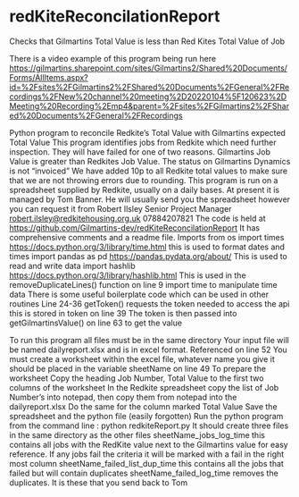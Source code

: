 # redKiteReconcilationReport
Checks that Gilmartins Total Value is less than Red Kites Total Value of Job


There is a video example of this program being run here https://gilmartins.sharepoint.com/sites/Gilmartins2/Shared%20Documents/Forms/AllItems.aspx?id=%2Fsites%2FGilmartins2%2FShared%20Documents%2FGeneral%2FRecordings%2FNew%20channel%20meeting%2D20220104%5F120623%2DMeeting%20Recording%2Emp4&parent=%2Fsites%2FGilmartins2%2FShared%20Documents%2FGeneral%2FRecordings

Python program to reconcile Redkite’s Total Value with Gilmartins expected Total Value
This program identifies jobs from Redkite which need further inspection. 
They will have failed for one of two reasons. 
Gilmartins Job Value is greater than Redkites Job Value.
The status on Gilmartins Dynamics is not “invoiced”
We have added 10p to all Redkite total values to make sure that we are not throwing errors due to rounding.
This program is run on a spreadsheet supplied by Redkite, usually on a daily bases. At present it is managed by Tom Banner. He will usually send you the spreadsheet however you can request it from 
Robert Ilsley
Senior Project Manager
robert.ilsley@redkitehousing.org.uk 
07884207821
The code is held at https://github.com/Gilmartins-dev/redKiteReconcilationReport
It has comprehensive comments and a readme file.
Imports 
from os import times https://docs.python.org/3/library/time.html
this is used to format dates and times
import pandas as pd https://pandas.pydata.org/about/
This is used to read and write data
import hashlib https://docs.python.org/3/library/hashlib.html
This is used in the removeDuplicateLines() function on line 9
import time to manipulate time data
There is some useful boilerplate code which can be used in other routines
Line 24-36  getToken() requests the token needed to access the api this is stored in token on line 39
The token is then passed into getGilmartinsValue() on line 63 to get the value

To run this program all files must be in the same directory
Your input file will be named dailyreport.xlsx and is in excel format. Referenced on line 52
You must create a worksheet within the excel file, whatever name you give it should be placed in the variable sheetName on line 49
To prepare the worksheet
Copy the heading Job Number,	Total Value to the first two columns of the worksheet
In the Redkite spreadsheet copy the list of Job Number’s into notepad, then copy them from notepad into the dailyreport.xlsx
Do the same for the column marked Total Value
Save the spreadsheet and the python file (easily forgotten)
Run the python program from the command line : python redkiteReport.py
It should create three files in the same directory as the other files
sheetName_jobs_log_time this contains all jobs with the RedKite value next to the Gilmartins value for easy reference. If any jobs fail the criteria it will be marked with a fail in the right most column
sheetName_failed_list_dup_time this contains all the jobs that failed but will contain duplicates
sheetName_failed_log_time removes the duplicates. It is these that you send back to Tom
